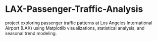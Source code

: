 # LAX-Passenger-Traffic-Analysis
project exploring passenger traffic patterns at Los Angeles International Airport (LAX) using Matplotlib visualizations, statistical analysis, and seasonal trend modeling.
